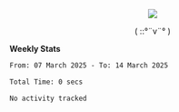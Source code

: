 <p align="center">
<img src= "https://github.com/web-Nuo/web-Nuo/blob/master/assets/88x31button2_magnified.gif?raw=true"/>
</p>
<p align="center">( ::°¨v¨° )</p>

**Weekly Stats**

<!--START_SECTION:waka-->

```txt
From: 07 March 2025 - To: 14 March 2025

Total Time: 0 secs

No activity tracked
```

<!--END_SECTION:waka-->
